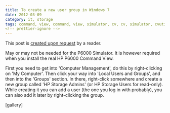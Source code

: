 ```yaml
---
title: To create a new user group in Windows 7
date: 2012-03-09
category: it, storage
tags: command, view, command, view, simulator, cv, cv, simulator, cvutil, disk, array, eva, firmware, hp, hsv300, p6000, simulator, sssu, storage, xcs
<!-- prettier-ignore -->
---
```


This post is [created upon request](https://www.guldmyr.com/p6000-eva-command-view-simulator/comment-page-1/#comment-6759 "comment") by a reader.

May or may not be needed for the P6000 Simulator. It is however required when you install the real HP P6000 Command View.

First you need to get into 'Computer Management', do this by right-clicking on 'My Computer'. Then click your way into 'Local Users and Groups', and then into the 'Groups' section. In there, right-click somewhere and create a new group called 'HP Storage Admins' (or HP Storage Users for read-only). While creating it you can add a user (the one you log in with probably), you can also add it later by right-clicking the group.

\[gallery\]
